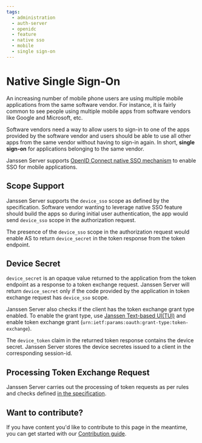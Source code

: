 ```yaml
---
tags:
  - administration
  - auth-server
  - openidc
  - feature
  - native sso
  - mobile
  - single sign-on
---
```


# Native Single Sign-On

An increasing number of mobile phone users are using multiple mobile applications
from the same software vendor. For instance, it is fairly common to see people
using multiple mobile apps from software vendors like Google and Microsoft, etc.

Software vendors need a way to allow users to sign-in to one of the apps
provided by the software vendor and users should be able to use all other apps from
the same vendor without having to sign-in again. In short, **single sign-on** for
applications belonging to the same vendor.

Janssen Server supports [OpenID Connect native SSO mechanism](https://openid.net/specs/openid-connect-native-sso-1_0.html)
to enable SSO for mobile applications.

## Scope Support

Janssen Server supports the `device_sso` scope as defined by the specification.
Software vendor wanting to leverage native SSO feature should build the apps
so during initial user authentication, the app would send `device_sso`
scope in the authorization request.

The presence of the `device_sso` scope in the authorization request would enable AS to
return `device_secret` in the token response from the token endpoint.

## Device Secret

`device_secret` is an opaque value returned to the application from the token
endpoint as a response to a token exchange request. Janssen Server will return
`device_secret` only if the code provided by the application in token exchange
request has `device_sso` scope.

Janssen Server also checks if the client has the token exchange grant type
enabled. To enable the grant type, use [Janssen Text-based UI(TUI)](../../config-guide/config-tools/jans-tui/README.md)
and enable token exchange grant
(`urn:ietf:params:oauth:grant-type:token-exchange`).

The `device_token` claim in the returned token response contains the device secret.
Janssen Server stores the device secretes issued to a client in the corresponding
session-id.

## Processing Token Exchange Request

Janssen Server carries out the processing of token requests as per rules and
checks defined [in the specification](https://openid.net/specs/openid-connect-native-sso-1_0.html#name-native-sso-processing-rules).



## Want to contribute?

If you have content you'd like to contribute to this page in the meantime, you can get started with our [Contribution guide](https://docs.jans.io/head/CONTRIBUTING/).
